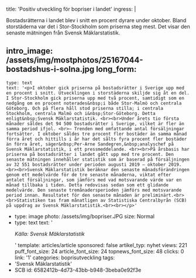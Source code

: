 title: 'Positiv utveckling för bopriser i landet'
ingress: |
  <p>Bostadsrätterna i landet blev i snitt en procent dyrare under oktober. Bland storstäderna var det i Stor-Stockholm som priserna steg mest. Det visar den senaste mätningen från Svensk Mäklarstatistik.
  </p>
  
intro_image: /assets/img/mostphotos/25167044-bostadshus-i-solna.jpg
long_form:
  -
    type: text
    text: '<p>I oktober gick priserna på bostadsrätter i Sverige upp med en procent i snitt. Utvecklingen i storstäderna skiljde sig åt en del. I Stor-Stockholm gick priserna upp med två procent, samtidigt som en nedgång om en procent noterades&nbsp;i både Stor-Malmö och centrala Göteborg. Och på flera håll stod priserna stilla; i centrala Stockholm, centrala Malmö och i&nbsp;Stor-Göteborg. Detta enligt&nbsp;Svensk Mäklarstatistik. <br><br>Under årets tio första månader såldes det 94 500 bostadsrätter i Sverige, vilket är fler än samma period ifjol. <br>– Trenden med omfattande antal försäljningar fortsätter. I oktober såldes tre procent fler bostäder än samma månad förra året och hittills i år har det sålts fyra procent fler bostäder än förra året, säger&nbsp;Per-Arne Sandegren,&nbsp;analyschef på Svensk Mäklarstatistik, i ett pressmeddelande. <br><br>På årsbasis har priserna på bostadsrätter i landet gått upp med tre procent. Den senaste mätningen innehåller statistik som är baserad på försäljningen av 32 551 bostadsrätter under perioden augusti 2019 – oktober 2019.<br><br>Svensk Mäklarstatistik beräknar den senaste månadsförändringen genom ett medelvärde för de tre senaste månaderna, viktat efter antalet försäljningar, som jämförs med vad motsvarande värde var en månad tillbaka i tiden. Detta redovisas sedan som ett glidande medelvärde. Den senaste tremånadersperioden jämförs med motsvarande period innan. Resultatet för den senaste månaden är preliminärt.<br><br>Statistiken tas fram månatligen av Statistiska Centralbyrån (SCB) på uppdrag av Svensk Mäklarstatistik.<br><br></p>'
  -
    type: image
    photo: /assets/img/bopriser.JPG
    size: Normal
  -
    type: text
    text: '<p><i>Källa: Svensk Mäklarstatistik</i></p>'
template: articles/article
sponsored: false
artikel_typ: nyhet
views: 221
puff_font_size: 24
article_font_size: 24
topnews_font_size: 48
clicks: 0
link: '1'
categories: boprisutveckling
tags:
  - 'Svensk Mäklarstatistik'
  - SCB
id: 6582412b-4d73-43bb-b948-3beba0e92f3e
